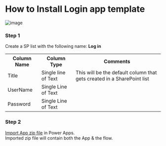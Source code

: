 # How to Install Login app template

![image](https://user-images.githubusercontent.com/26449694/163556491-8f1fb415-8827-4671-baab-954d141da08b.png)

### Step 1
Create a SP list with the following name: **Log in**

<table>
  <th>Column Name</th>  <th>Column Type</th>  <th>Comments</th> 
  <tr> <td>Title</td>  <td>Single line of Text</td> <td>This will be the default column that gets created in a SharePoint list</td> </tr>
  <tr> <td>UserName</td>  <td>Single Line of Text</td> <td></td> </tr>
  <tr> <td>Password</td>  <td>Single Line of Text</td> <td></td> </tr>
</table>

### Step 2
[Import App zip file](https://github.com/gipgap/Powerapps/blob/main/LoginForm/LoginForm_20220415090506.zip) in Power Apps. <br>Imported zip file will contain both the App & the flow. 

